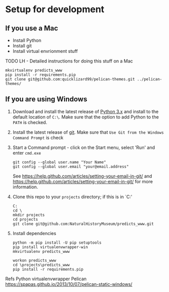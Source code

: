 # Setup for development

## If you use a Mac

* Install Python
* Install git
* Install virtual envrionment stuff

TODO LH - Detailed instructions for doing this stuff on a Mac

```
mkvirtualenv predicts_www
pip install -r requirements.pip
git clone git@github.com:quicklizard99/pelican-themes.git ../pelican-themes/
```

## If you are using Windows

1. Download and install the latest release of [Python 3.x](https://www.python.org)
and install to the default location of `C:\`. Make sure that the option to
add Python to the `PATH` is checked.

2. Install the latest release of [git](https://git-scm.com/).
Make sure that `Use Git from the Windows Command Prompt` is check

3. Start a Command prompt - click on the Start menu, select 'Run' and enter
`cmd.exe`

    ```
    git config --global user.name "Your Name"
    git config --global user.email "your@email.address"
    ```

    See https://help.github.com/articles/setting-your-email-in-git/ and
    https://help.github.com/articles/setting-your-email-in-git/ for more
    information.

4. Clone this repo to your `projects` directory; if this is in `C:\'

    ```
    C:
    cd \
    mkdir projects
    cd projects
    git clone git@github.com:NaturalHistoryMuseum/predicts_www.git
    ```

5. Install dependencies

    ```
    python -m pip install -U pip setuptools
    pip install virtualenvwrapper-win
    mkvirtualenv predicts_www
    ```

    ```
    workon predicts_www
    cd \projects\predicts_www
    pip install -r requirements.pip
    ```


Refs
Python
virtualenvwrapper
Pelican
https://spapas.github.io/2013/10/07/pelican-static-windows/
